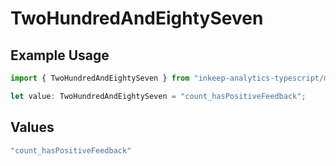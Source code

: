 # TwoHundredAndEightySeven

## Example Usage

```typescript
import { TwoHundredAndEightySeven } from "inkeep-analytics-typescript/models/operations";

let value: TwoHundredAndEightySeven = "count_hasPositiveFeedback";
```

## Values

```typescript
"count_hasPositiveFeedback"
```